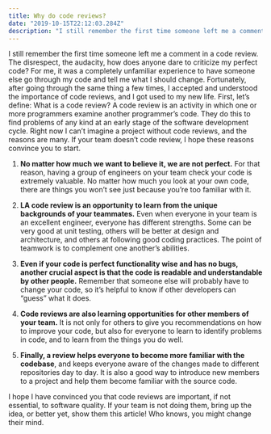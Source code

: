 ```yaml
---
title: Why do code reviews?
date: "2019-10-15T22:12:03.284Z"
description: "I still remember the first time someone left me a comment in a code review. The disrespect, the audacity..."
---
```


I still remember the first time someone left me a comment in a code review. The disrespect, the audacity, how does anyone dare to criticize my perfect code?
For me, it was a completely unfamiliar experience to have someone else go through my code and tell me what I should change. Fortunately, after going through the same thing a few times, I accepted and understood the importance of code reviews, and I got used to my new life.
First, let’s define: What is a code review? A code review is an activity in which one or more programmers examine another programmer’s code. They do this to find problems of any kind at an early stage of the software development cycle.
Right now I can’t imagine a project without code reviews, and the reasons are many. If your team doesn’t code review, I hope these reasons convince you to start.

1. **No matter how much we want to believe it, we are not perfect.** For that reason, having a group of engineers on your team check your code is extremely valuable. No matter how much you look at your own code, there are things you won’t see just because you’re too familiar with it.

2. **LA code review is an opportunity to learn from the unique backgrounds of your teammates.** Even when everyone in your team is an excellent engineer, everyone has different strengths. Some can be very good at unit testing, others will be better at design and architecture, and others at following good coding practices. The point of teamwork is to complement one another’s abilities.

3. **Even if your code is perfect functionality wise and has no bugs, another crucial aspect is that the code is readable and understandable by other people.** Remember that someone else will probably have to change your code, so it’s helpful to know if other developers can “guess” what it does.

4. **Code reviews are also learning opportunities for other members of your team.** It is not only for others to give you recommendations on how to improve your code, but also for everyone to learn to identify problems in code, and to learn from the things you do well.

5. **Finally, a review helps everyone to become more familiar with the codebase**, and keeps everyone aware of the changes made to different repositories day to day. It is also a good way to introduce new members to a project and help them become familiar with the source code.

I hope I have convinced you that code reviews are important, if not essential, to software quality. If your team is not doing them, bring up the idea, or better yet, show them this article! Who knows, you might change their mind.

